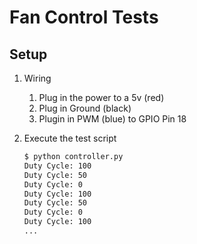 # Fan Control Tests

## Setup

1. Wiring
   1. Plug in the power to a 5v (red)
   2. Plug in Ground (black)
   3. Plugin in PWM (blue) to GPIO Pin 18
2. Execute the test script

    ```sh
    $ python controller.py
    Duty Cycle: 100
    Duty Cycle: 50
    Duty Cycle: 0
    Duty Cycle: 100
    Duty Cycle: 50
    Duty Cycle: 0
    Duty Cycle: 100
    ...
    ```
